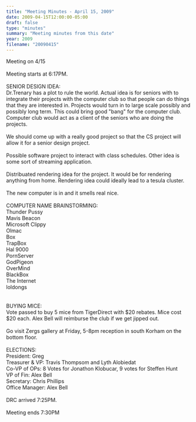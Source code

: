 ```yaml
---
title: "Meeting Minutes - April 15, 2009"
date: 2009-04-15T12:00:00-05:00
draft: false
type: "minutes"
summary: "Meeting minutes from this date"
year: 2009
filename: "20090415"
---
```


Meeting on 4/15<br />
<br />
Meeting starts at 6:17PM.<br />
<br />
SENIOR DESIGN IDEA:<br />
Dr.Trenary has a plot to rule the world. Actual idea is for seniors with to integrate their projects with the computer club so that people can do things that they are interested in. Projects would turn in to large scale possibly and possibly long term. This could bring good "bang" for the computer club. Computer club would act as a client of the seniors who are doing the projects.<br />
<br />
We should come up with a really good project so that the CS project will allow it for a senior design project.<br />
<br />
Possible software project to interact with class schedules. Other idea is some sort of streaming application.<br />
<br />
Distribuated rendering idea for the project. It would be for rendering anything from home. Rendering idea could ideally lead to a tesula cluster.<br />
<br />
The new computer is in and it smells real nice.<br />
<br />
COMPUTER NAME BRAINSTORMING:<br />
Thunder Pussy<br />
Mavis Beacon<br />
Microsoft Clippy<br />
Olmac<br />
Box<br />
TrapBox<br />
Hal 9000<br />
PornServer<br />
GodPigeon<br />
OverMind<br />
BlackBox<br />
The Internet<br />
loldongs<br />
<br />
<br />
BUYING MICE:<br />
Vote passed to buy 5 mice from TigerDirect with $20 rebates. Mice cost $20 each. Alex Bell will reimburse the club if we get jipped out.<br />
<br />
Go visit Zergs gallery at Friday, 5-8pm reception in south Korham on the bottom floor.<br />
<br />
ELECTIONS:<br />
President: Greg<br />
Treasurer & VP: Travis Thompsom and Lyth Alobiedat<br />
Co-VP of OPs: 8 Votes for Jonathon Klobucar, 9 votes for Steffen Hunt<br />
VP of Fin: Alex Bell<br />
Secretary: Chris Phillips<br />
Office Manager: Alex Bell<br />
<br />
DRC arrived 7:25PM.<br />
<br />
Meeting ends 7:30PM
